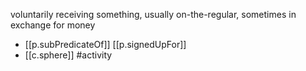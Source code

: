 


voluntarily receiving something, usually on-the-regular, sometimes in exchange for money

- [[p.subPredicateOf]] [[p.signedUpFor]]
- [[c.sphere]] #activity
